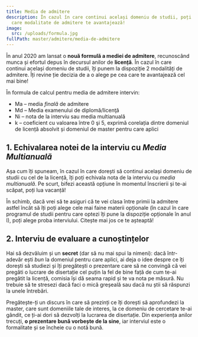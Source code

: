 ```yaml
---
title: Media de admitere
description: În cazul în care continui același domeniu de studii, poți alege
  care modalitate de admitere te avantajează!
image:
  src: /uploads/formula.jpg
fullPath: master/admitere/media-de-admitere
---
```

În anul 2020 am lansat o **nouă formulă a mediei de admitere**, recunoscând munca și efortul depus în decursul anilor de **licență**. În cazul în care continui același domeniu de studii, îți punem la dispoziție 2 modalități de admitere. Îți revine ție decizia de a o alege pe cea care te avantajează cel mai bine!

În formula de calcul pentru media de admitere intervin:

* Ma – media *finală* de admitere
* Md – Media examenului de diplomă/licenţă
* Ni – nota de la interviu sau media multianuală
* k – coeficient cu valoarea între 0 şi 5, exprimă corelația dintre domeniul de licență absolvit și domeniul de master pentru care aplici

<Fig src="/uploads/formula-media-admitere.png" alt="Formula de calcul pentru media de admitere la master" caption="Formula de calcul pentru media de admitere la master"></Fig>

## 1. Echivalarea notei de la interviu cu *Media Multianuală*

Așa cum îți spuneam, în cazul în care dorești să continui același domeniu de studii cu cel de la licență, îți poți echivala nota de la interviu cu *media multianuală*. Pe scurt, bifezi această opțiune în momentul înscrierii și te-ai scăpat, poți lua vacanță!

În schimb, dacă vrei să te asiguri că te vei clasa între primii la admitere astfel încât să îți poți alege cele mai faine materii opționale (în cazul în care programul de studii pentru care optezi îți pune la dispoziție opționale în anul I), poți alege proba interviului. Citește mai jos ce te așteaptă!

## 2. Interviu de evaluare a cunoștințelor

Hai să dezvăluim și un **secret** (dar să nu mai spui la nimeni): dacă într-adevăr ești *bun* la domeniul pentru care aplici, ai deja o idee despre ce îți dorești să studiezi și îți pregătești o prezentare care să ne convingă că vei pregăti o lucrare de disertație cel puțin la fel de bine față de cum te-ai pregătit la licență, comisia își dă seama rapid și te va nota pe măsură. Nu trebuie să te stresezi dacă faci o mică greșeală sau dacă nu știi să răspunzi la unele întrebări. 

Pregătește-ți un discurs în care să prezinți ce îți dorești să aprofundezi la master, care sunt domeniile tale de interes, la ce domeniu de cercetare te-ai gândit, ce ți-ai dori să dezvolți la lucrarea de disertație. Din experiența anilor trecuți, **o prezentare bună vorbește de la sine**, iar interviul este o formalitate și se încheie cu o notă bună.